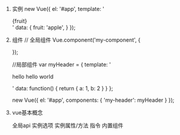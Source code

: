1. 实例
	new Vue({
		el: '#app',
		template: '<div>{fruit}</div>'
		data: {
			fruit: 'apple',
		}
	});

2. 组件
	// 全局组件
	Vue.component('my-component', {

	});

	//局部组件
	var myHeader = {
		template: '<p>hello hello world</p>'
		data: function() { 
			return {
				a: 1,
				b: 2
			}
		}
	};

	new Vue({
		el: '#app',
		components: {
			'my-header': myHeader
		}
	});


3. vue基本概念

	全局api
	实例选项
	实例属性/方法
	指令
	内置组件
